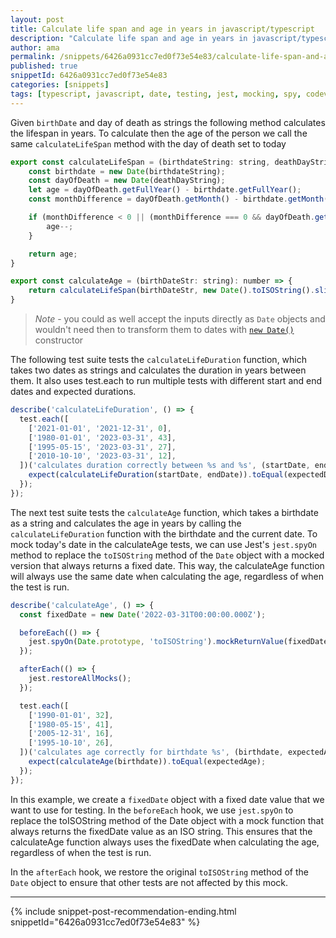 ```yaml
---
layout: post
title: Calculate life span and age in years in javascript/typescript
description: "Calculate life span and age in years in javascript/typescript code snippet"
author: ama
permalink: /snippets/6426a0931cc7ed0f73e54e83/calculate-life-span-and-age-in-years-in-javascript-typescript
published: true
snippetId: 6426a0931cc7ed0f73e54e83
categories: [snippets]
tags: [typescript, javascript, date, testing, jest, mocking, spy, codever-snippets]
---
```


Given `birthDate` and day of death as strings the following method calculates the lifespan in years.
To calculate then the age of the person we call the same `calculateLifeSpan` method with the day of death set to today

```javascript
export const calculateLifeSpan = (birthdateString: string, deathDayString: string): number => {
    const birthdate = new Date(birthdateString);
    const dayOfDeath = new Date(deathDayString);
    let age = dayOfDeath.getFullYear() - birthdate.getFullYear();
    const monthDifference = dayOfDeath.getMonth() - birthdate.getMonth();

    if (monthDifference < 0 || (monthDifference === 0 && dayOfDeath.getDate() < birthdate.getDate())) {
        age--;
    }

    return age;
}

export const calculateAge = (birthDateStr: string): number => {
    return calculateLifeSpan(birthDateStr, new Date().toISOString().slice(0, 10))
}
```

> *Note* - you could as well accept the inputs directly as `Date` objects
> and wouldn't need then to transform them to dates with [`new Date()`](https://developer.mozilla.org/en-US/docs/Web/JavaScript/Reference/Global_Objects/Date/Date) constructor

The following test suite tests the `calculateLifeDuration` function, which takes two dates as strings and calculates the duration in years between them.
It also uses test.each to run multiple tests with different start and end dates and expected durations.

```javascript
describe('calculateLifeDuration', () => {
  test.each([
    ['2021-01-01', '2021-12-31', 0],
    ['1980-01-01', '2023-03-31', 43],
    ['1995-05-15', '2023-03-31', 27],
    ['2010-10-10', '2023-03-31', 12],
  ])('calculates duration correctly between %s and %s', (startDate, endDate, expectedDuration) => {
    expect(calculateLifeDuration(startDate, endDate)).toEqual(expectedDuration);
  });
});
```

The next test suite tests the `calculateAge` function, which takes a birthdate as a string
and calculates the age in years by calling the `calculateLifeDuration` function with the birthdate and the current date.
To mock today's date in the calculateAge tests, we can use Jest's `jest.spyOn` method
to replace the `toISOString` method of the `Date` object with a mocked version that always returns a fixed date.
This way, the calculateAge function will always use the same date when calculating the age, regardless of when the test is run.

```javascript
describe('calculateAge', () => {
  const fixedDate = new Date('2022-03-31T00:00:00.000Z');

  beforeEach(() => {
    jest.spyOn(Date.prototype, 'toISOString').mockReturnValue(fixedDate.toISOString());
  });

  afterEach(() => {
    jest.restoreAllMocks();
  });

  test.each([
    ['1990-01-01', 32],
    ['1980-05-15', 41],
    ['2005-12-31', 16],
    ['1995-10-10', 26],
  ])('calculates age correctly for birthdate %s', (birthdate, expectedAge) => {
    expect(calculateAge(birthdate)).toEqual(expectedAge);
  });
});

```

In this example, we create a `fixedDate` object with a fixed date value that we want to use for testing.
In the `beforeEach` hook, we use `jest.spyOn` to replace the toISOString method of the Date object with a mock function
that always returns the fixedDate value as an ISO string. This ensures that the calculateAge function always uses the fixedDate
when calculating the age, regardless of when the test is run.

In the `afterEach` hook, we restore the original `toISOString` method of the `Date` object to ensure that other tests are not affected by this mock.


<hr/>


 {% include snippet-post-recommendation-ending.html snippetId="6426a0931cc7ed0f73e54e83" %}
